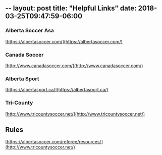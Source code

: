 --
layout: post
title: "Helpful Links"
date: 2018-03-25T09:47:59-06:00
---

### Alberta Soccer Asa
[https://albertasoccer.com/](https://albertasoccer.com/)

### Canada Soccer 
[http://www.canadasoccer.com/](http://www.canadasoccer.com/)

### Alberta Sport 
[https://albertasport.ca/](https://albertasport.ca/)

### Tri-County 
[http://www.tricountysoccer.net/](http://www.tricountysoccer.net/)

## Rules
[https://albertasoccer.com/referee/resources/](http://www.tricountysoccer.net/)
